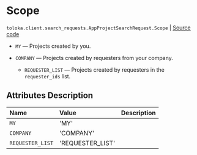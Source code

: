 # Scope
`toloka.client.search_requests.AppProjectSearchRequest.Scope` | [Source code](https://github.com/Toloka/toloka-kit/blob/v1.1.2/src/client/search_requests.py#L981)

* `MY` — Projects created by you.


* `COMPANY` — Projects created by requesters from your company.
    * `REQUESTER_LIST` — Projects created by requesters in the `requester_ids` list.

## Attributes Description

| Name | Value | Description |
| :------| :-----------| :----------| 
`MY`|'MY'|
`COMPANY`|'COMPANY'|
`REQUESTER_LIST`|'REQUESTER_LIST'|

